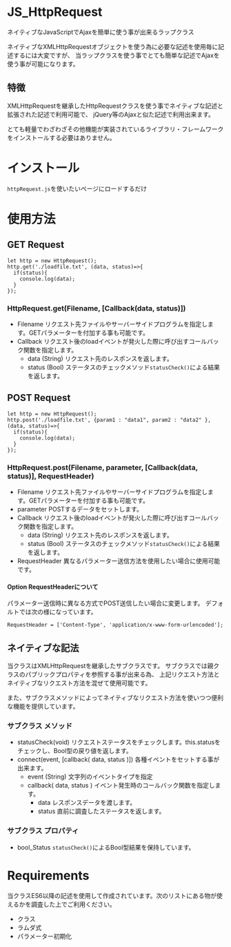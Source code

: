 # JS_HttpRequest

ネイティブなJavaScriptでAjaxを簡単に使う事が出来るラップクラス

ネイティブなXMLHttpRequestオブジェクトを使う為に必要な記述を使用毎に記述するには大変ですが、
当ラップクラスを使う事でとても簡単な記述でAjaxを使う事が可能になります。

## 特徴

XMLHttpRequestを継承したHttpRequestクラスを使う事でネイティブな記述と拡張された記述で利用可能で、
jQuery等のAjaxと似た記述で利用出来ます。

とても軽量でわざわざその他機能が実装されているライブラリ・フレームワークをインストールする必要はありません。

# インストール

`httpRequest.js`を使いたいページにロードするだけ

# 使用方法

## GET Request

```
let http = new HttpRequest();
http.get('./loadfile.txt', (data, status)=>{
  if(status){
    console.log(data);
  }
});
```

### HttpRequest.get(Filename, [Callback(data, status)])

- Filename
  リクエスト先ファイルやサーバーサイドプログラムを指定します。GETパラメーターを付加する事も可能です。
- Callback
  リクエスト後のloadイベントが発火した際に呼び出すコールバック関数を指定します。
  + data (String)
    リクエスト先のレスポンスを返します。
  + status (Bool)
    ステータスのチェックメソッド`statusCheck()`による結果を返します。


## POST Request

```
let http = new HttpRequest();
http.post('./loadfile.txt', {param1 : "data1", param2 : "data2" }, (data, status)=>{
  if(status){
    console.log(data);
  }
});
```

### HttpRequest.post(Filename, parameter, [Callback(data, status)], RequestHeader)

- Filename
  リクエスト先ファイルやサーバーサイドプログラムを指定します。GETパラメーターを付加する事も可能です。
- parameter
  POSTするデータをセットします。
- Callback
  リクエスト後のloadイベントが発火した際に呼び出すコールバック関数を指定します。
    + data (String)
    リクエスト先のレスポンスを返します。
    + status (Bool)
    ステータスのチェックメソッド`statusCheck()`による結果を返します。 
- RequestHeader
  異なるパラメーター送信方法を使用したい場合に使用可能です。

#### Option RequestHeaderについて

パラメーター送信時に異なる方式でPOST送信したい場合に変更します。
デフォルトでは次の様になっています。
```
RequestHeader = ['Content-Type', 'application/x-www-form-urlencoded'];
```


## ネイティブな記法

当クラスはXMLHttpRequestを継承したサブクラスです。
サブクラスでは親クラスのパブリックプロパティを参照する事が出来る為、
上記リクエスト方法とネイティブなリクエスト方法を混ぜて使用可能です。

また、サブクラスメソッドによってネイティブなリクエスト方法を使いつつ便利な機能を提供しています。

### サブクラス メソッド

- statusCheck(void)
  リクエストステータスをチェックします。this.statusをチェックし、Bool型の戻り値を返します。
- connect(event, [callback( data, status )])
  各種イベントをセットする事が出来ます。
  + event (String)
    文字列のイベントタイプを指定
  + callback( data, status )
    イベント発生時のコールバック関数を指定します。
    * data レスポンスデータを渡します。
    * status 直前に調査したステータスを返します。

### サブクラス プロパティ

- bool_Status
  `statusCheck()`によるBool型結果を保持しています。


# Requirements

当クラスES6以降の記述を使用して作成されています。次のリストにある物が使えるかを調査した上でご利用ください。

- クラス
- ラムダ式
- パラメーター初期化